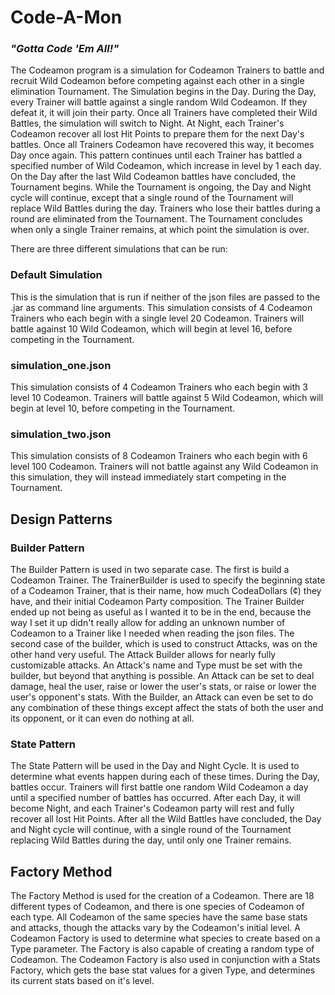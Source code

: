 # Code-A-Mon
### *"Gotta Code 'Em All!"*

The Codeamon program is a simulation for Codeamon Trainers to battle and recruit Wild Codeamon before competing against
each other in a single elimination Tournament. The Simulation begins in the Day. During the Day, every Trainer will
battle against a single random Wild Codeamon. If they defeat it, it will join their party. Once all Trainers have
completed their Wild Battles, the simulation will switch to Night. At Night, each Trainer's Codeamon recover all lost
Hit Points to prepare them for the next Day's battles. Once all Trainers Codeamon have recovered this way, it becomes
Day once again. This pattern continues until each Trainer has battled a specified number of Wild Codeamon, which
increase in level by 1 each day. On the Day after the last Wild Codeamon battles have concluded, the Tournament begins.
While the Tournament is ongoing, the Day and Night cycle will continue, except that a single round of the Tournament
will replace Wild Battles during the day. Trainers who lose their battles during a round are eliminated from the
Tournament. The Tournament concludes when only a single Trainer remains, at which point the simulation is over.

There are three different simulations that can be run:

### Default Simulation
This is the simulation that is run if neither of the json files are passed to the .jar as command line arguments. This
simulation consists of 4 Codeamon Trainers who each begin with a single level 20 Codeamon. Trainers will battle against
10 Wild Codeamon, which will begin at level 16, before competing in the Tournament.

### simulation_one.json
This simulation consists of 4 Codeamon Trainers who each begin with 3 level 10 Codeamon. Trainers will battle against
5 Wild Codeamon, which will begin at level 10, before competing in the Tournament.

### simulation_two.json
This simulation consists of 8 Codeamon Trainers who each begin with 6 level 100 Codeamon. Trainers will not battle
against any Wild Codeamon in this simulation, they will instead immediately start competing in the Tournament.

## Design Patterns

### Builder Pattern
The Builder Pattern is used in two separate case. The first is build a Codeamon Trainer. The TrainerBuilder is used to
specify the beginning state of a Codeamon Trainer, that is their name, how much CodeaDollars (¢) they have, and their
initial Codeamon Party composition. The Trainer Builder ended up not being as useful as I wanted it to be in the end,
because the way I set it up didn't really allow for adding an unknown number of Codeamon to a Trainer like I needed
when reading the json files. The second case of the builder, which is used to construct Attacks, was on the other hand
very useful. The Attack Builder allows for nearly fully customizable attacks. An Attack's name and Type must be set with
the builder, but beyond that anything is possible. An Attack can be set to deal damage, heal the user, raise or lower
the user's stats, or raise or lower the user's opponent's stats. With the Builder, an Attack can even be set to do any
combination of these things except affect the stats of both the user and its opponent, or it can even do nothing at all. 

### State Pattern
The State Pattern will be used in the Day and Night Cycle. It is used to determine what events happen during each
of these times. During the Day, battles occur. Trainers will first battle one random Wild Codeamon a day until a
specified number of battles has occurred. After each Day, it will become Night, and each Trainer's Codeamon party will
rest and fully recover all lost Hit Points. After all the Wild Battles have concluded, the Day and Night cycle will
continue, with a single round of the Tournament replacing Wild Battles during the day, until only one Trainer remains.

## Factory Method
The Factory Method is used for the creation of a Codeamon. There are 18 different types of Codeamon, and there is one
species of Codeamon of each type. All Codeamon of the same species have the same base stats and attacks, though the
attacks vary by the Codeamon's initial level. A Codeamon Factory is used to determine what species to create based on a
Type parameter. The Factory is also capable of creating a random type of Codeamon. The Codeamon Factory is also used in
conjunction with a Stats Factory, which gets the base stat values for a given Type, and determines its current stats
based on it's level.
